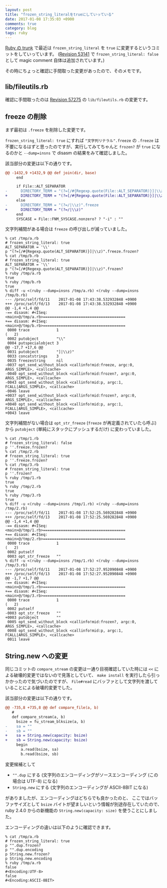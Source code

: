 ```yaml
---
layout: post
title: "frozen_string_literalをtrueにしていっている"
date: 2017-01-08 17:35:03 +0900
comments: true
category: blog
tags: ruby
---
```

[Ruby の trunk](https://www.ruby-lang.org/ja/documentation/repository-guide/) で最近は `frozen_string_literal` を `true` に変更するというコミットをしていっています。
([Revision 53141](https://svn.ruby-lang.org/cgi-bin/viewvc.cgi?revision=53141&view=revision "Revision 53141") で `frozen_string_literal: false` として magic comment 自体は追加されています。)

その時にちょっと確認に手間取った変更があったので、そのメモです。

<!--more-->

## lib/fileutils.rb

確認に手間取ったのは [Revision 57275](https://svn.ruby-lang.org/cgi-bin/viewvc.cgi?revision=57275&view=revision "Revision 57275") の `lib/fileutils.rb` の変更です。

## freeze の削除

まず最初は `.freeze` を削除した変更です。

`frozen_string_literal: true` にすれば `"文字列リテラル".freeze` の `.freeze` は不要になるはずと思ったのですが、実行してみてちゃんと `frozen?` が `true` になるのかと `--dump=insns` で disasm の結果をみて確認しました。

該当部分の変更は以下の通りです。

```diff
@@ -1432,9 +1432,9 @@ def join(dir, base)
     end

     if File::ALT_SEPARATOR
-      DIRECTORY_TERM = "(?=[/#{Regexp.quote(File::ALT_SEPARATOR)}]|\\z)".freeze
+      DIRECTORY_TERM = "(?=[/#{Regexp.quote(File::ALT_SEPARATOR)}]|\\z)"
     else
-      DIRECTORY_TERM = "(?=/|\\z)".freeze
+      DIRECTORY_TERM = "(?=/|\\z)"
     end
     SYSCASE = File::FNM_SYSCASE.nonzero? ? "-i" : ""
```

文字列補間がある場合は `freeze` の呼び出しが減っていました。

```console
% cat /tmp/a.rb
# frozen_string_literal: true
ALT_SEPARATOR = '\\'
p "(?=[/#{Regexp.quote(ALT_SEPARATOR)}]|\\z)".freeze.frozen?
% cat /tmp/b.rb
# frozen_string_literal: true
ALT_SEPARATOR = '\\'
p "(?=[/#{Regexp.quote(ALT_SEPARATOR)}]|\\z)".frozen?
% ruby /tmp/a.rb
true
% ruby /tmp/b.rb
true
% diff -u <(ruby --dump=insns /tmp/a.rb) <(ruby --dump=insns /tmp/b.rb)
--- /proc/self/fd/11    2017-01-08 17:43:38.532932848 +0900
+++ /proc/self/fd/13    2017-01-08 17:43:38.532932848 +0900
@@ -1,4 +1,4 @@
-== disasm: #<ISeq:<main>@/tmp/a.rb>=====================================
+== disasm: #<ISeq:<main>@/tmp/b.rb>=====================================
 0000 trace            1                                               (   2)
 0002 putobject        "\\"
 0004 putspecialobject 3
@@ -17,7 +17,6 @@
 0031 putobject        "]|\\z)"
 0033 concatstrings    3
 0035 freezestring     nil
-0037 opt_send_without_block <callinfo!mid:freeze, argc:0, ARGS_SIMPLE>, <callcache>
-0040 opt_send_without_block <callinfo!mid:frozen?, argc:0, ARGS_SIMPLE>, <callcache>
-0043 opt_send_without_block <callinfo!mid:p, argc:1, FCALL|ARGS_SIMPLE>, <callcache>
-0046 leave
+0037 opt_send_without_block <callinfo!mid:frozen?, argc:0, ARGS_SIMPLE>, <callcache>
+0040 opt_send_without_block <callinfo!mid:p, argc:1, FCALL|ARGS_SIMPLE>, <callcache>
+0043 leave
```

文字列補間がない場合は `opt_str_freeze` (`freeze` が再定義されていたら呼ぶ) から `putobject` (単純にスタックにプッシュするだけ) に変わっていました。

```console
% cat /tmp/1.rb
# frozen_string_literal: false
p ''.freeze.frozen?
% cat /tmp/2.rb
# frozen_string_literal: true
p ''.freeze.frozen?
% cat /tmp/3.rb
# frozen_string_literal: true
p ''.frozen?
% ruby /tmp/1.rb
true
% ruby /tmp/2.rb
true
% ruby /tmp/3.rb
true
% diff -u <(ruby --dump=insns /tmp/1.rb) <(ruby --dump=insns /tmp/2.rb)
--- /proc/self/fd/11    2017-01-08 17:52:25.569282848 +0900
+++ /proc/self/fd/13    2017-01-08 17:52:25.569282848 +0900
@@ -1,4 +1,4 @@
-== disasm: #<ISeq:<main>@/tmp/1.rb>=====================================
+== disasm: #<ISeq:<main>@/tmp/2.rb>=====================================
 0000 trace            1                                               (   2)
 0002 putself
 0003 opt_str_freeze   ""
% diff -u <(ruby --dump=insns /tmp/1.rb) <(ruby --dump=insns /tmp/3.rb)
--- /proc/self/fd/11    2017-01-08 17:52:27.952090848 +0900
+++ /proc/self/fd/13    2017-01-08 17:52:27.952090848 +0900
@@ -1,7 +1,7 @@
-== disasm: #<ISeq:<main>@/tmp/1.rb>=====================================
+== disasm: #<ISeq:<main>@/tmp/3.rb>=====================================
 0000 trace            1                                               (   2)
 0002 putself
-0003 opt_str_freeze   ""
+0003 putobject        ""
 0005 opt_send_without_block <callinfo!mid:frozen?, argc:0, ARGS_SIMPLE>, <callcache>
 0008 opt_send_without_block <callinfo!mid:p, argc:1, FCALL|ARGS_SIMPLE>, <callcache>
 0011 leave
```

## String.new への変更

同じコミットの `compare_stream` の変更は一通り目視確認していた時には `<<` による破壊的変更ではないので見落としていて、 `make install` を実行したら引っかかったので気づいたのですが、 `File#read` にバッファとして文字列を渡していることによる破壊的変更でした。

該当部分の変更は以下の通りです。

```diff
@@ -735,8 +735,8 @@ def compare_file(a, b)
   #
   def compare_stream(a, b)
     bsize = fu_stream_blksize(a, b)
-    sa = ""
-    sb = ""
+    sa = String.new(capacity: bsize)
+    sb = String.new(capacity: bsize)
     begin
       a.read(bsize, sa)
       b.read(bsize, sb)
```

変更候補として

- `"".dup` にする (文字列のエンコーディングがソースエンコーディング (この場合は UTF-8) になる)
- `String.new` にする (文字列のエンコーディングが ASCII-8BIT になる)

がありましたが、エンコーディングはどちらでも良かったのと、
ここではバッファサイズとして `bsize` バイトが望ましいという情報が別途存在していたので、
ruby 2.4.0 からの新機能の `String.new(capacity: size)` を使うことにしました。

エンコーディングの違いは以下のように確認できます。

```console
% cat /tmp/a.rb
# frozen_string_literal: true
p "".dup.frozen?
p "".dup.encoding
p String.new.frozen?
p String.new.encoding
% ruby /tmp/a.rb
false
#<Encoding:UTF-8>
false
#<Encoding:ASCII-8BIT>
```
